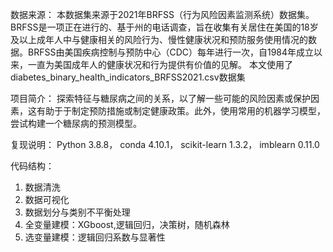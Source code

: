 数据来源：
本数据集来源于2021年BRFSS（行为风险因素监测系统）数据集。BRFSS是一项正在进行的、基于州的电话调查，旨在收集有关居住在美国的18岁及以上成年人中与健康相关的风险行为、慢性健康状况和预防服务使用情况的数据。BRFSS由美国疾病控制与预防中心（CDC）每年进行一次，自1984年成立以来，一直为美国成年人的健康状况和行为提供有价值的见解。
本文使用了diabetes_binary_health_indicators_BRFSS2021.csv数据集

项目简介：
探索特征与糖尿病之间的关系，以了解一些可能的风险因素或保护因素，这有助于于制定预防措施或制定健康政策。此外，使用常用的机器学习模型，尝试构建一个糖尿病的预测模型。

复现说明：
Python 3.8.8，
conda 4.10.1，
scikit-learn 1.3.2，
imblearn 0.11.0

代码结构：
1. 数据清洗
2. 数据可视化
3. 数据划分与类别不平衡处理
4. 全变量建模：XGboost,逻辑回归，决策树，随机森林
5. 选变量建模：逻辑回归系数与显著性
